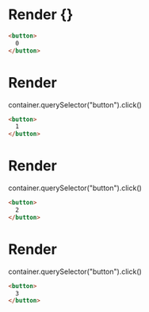 # Render {}
```html
<button>
  0
</button>
```


# Render 
container.querySelector("button").click()

```html
<button>
  1
</button>
```


# Render 
container.querySelector("button").click()

```html
<button>
  2
</button>
```


# Render 
container.querySelector("button").click()

```html
<button>
  3
</button>
```
